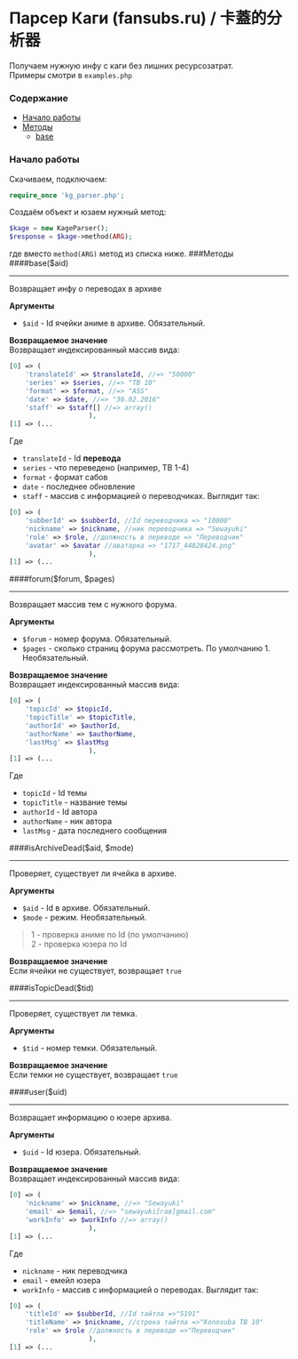 # Парсер Каги (fansubs.ru) / 卡蓋的分析器
Получаем нужную инфу с каги без лишних ресурсозатрат.   
Примеры смотри в `examples.php`
### Содержание
* [Начало работы](#Начало-работы-start)
* [Методы](#Методы)
  * [base](#baseaid)
### Начало работы
Скачиваем, подключаем:
```php
require_once 'kg_parser.php';
```
Создаём объект и юзаем нужный метод:
```php
$kage = new KageParser();
$response = $kage->method(ARG);
```
где вместо `method(ARG)` метод из списка ниже.
###Методы
####base($aid)
***
Возвращает инфу о переводах в архиве
  
**Аргументы**
* `$aid` - Id ячейки аниме в архиве. Обязательный.
  
**Возвращаемое значение**  
Возвращает индексированный массив вида:
```php
[0] => (
	'translateId' => $translateId, //=> "50000"
	'series' => $series, //=> "ТВ 10"
	'format' => $format, //=> "ASS"
	'date' => $date, //=> "30.02.2016"
	'staff' => $staff[] //=> array()
					),
[1] => (...
```
Где 
* `translateId` - Id **перевода**
* `series` - что переведено (например, ТВ 1-4)
* `format` - формат сабов
* `date` - последнее обновление
* `staff` - массив с информацией о переводчиках. Выглядит так:
```php
[0] => (
	'subberId' => $subberId, //Id переводчика => "10000"
	'nickname' => $nickname, //ник переводчика => "Sewayuki"
	'role' => $role, //должность в переводе => "Переводчик"
	'avatar' => $avatar //аватарка => "1717_44828424.png"
					),
[1] => (...
```

####forum($forum, $pages)
***
Возвращает массив тем с нужного форума.
  
**Аргументы**
* `$forum` - номер форума. Обязательный.
* `$pages` - сколько страниц форума рассмотреть. По умолчанию 1. Необязательный.
  
**Возвращаемое значение**  
Возвращает индексированный массив вида:
```php
[0] => (
	'topicId' => $topicId,
	'topicTitle' => $topicTitle,
	'authorId' => $authorId,
	'authorName' => $authorName,
	'lastMsg' => $lastMsg
					),
[1] => (...
```
Где 
* `topicId` - Id темы
* `topicTitle` - название темы
* `authorId` - Id автора
* `authorName` - ник автора
* `lastMsg` - дата последнего сообщения

####isArchiveDead($aid, $mode)
***
Проверяет, существует ли ячейка в архиве.
  
**Аргументы**
* `$aid` - Id в архиве. Обязательный.
* `$mode` - режим. Необязательный.

>  1 - проверка аниме по Id (по умолчанию)  
>  2 - проверка юзера по Id
  
**Возвращаемое значение**  
Если ячейки не существует, возвращает `true`

####isTopicDead($tid)
***
Проверяет, существует ли темка.
  
**Аргументы**
* `$tid` - номер темки. Обязательный.
  
**Возвращаемое значение**  
Если темки не существует, возвращает `true`

####user($uid)
***
Возвращает информацию о юзере архива.
  
**Аргументы**
* `$uid` - Id юзера. Обязательный.
  
**Возвращаемое значение**  
Возвращает индексированный массив вида:
```php
[0] => (
	'nickname' => $nickname, //=> "Sewayuki"
	'email' => $email, //=> "sewayuki[гав]gmail.com"
	'workInfo' => $workInfo //=> array()
					),
[1] => (...
```
Где 
* `nickname` - ник переводчика
* `email` - емейл юзера
* `workInfo` - массив с информацией о переводах. Выглядит так:
```php
[0] => (
	'titleId' => $subberId, //Id тайтла =>"5191"
	'titleName' => $nickname, //строка тайтла =>"Konosuba ТВ 10"
	'role' => $role //должность в переводе =>"Переводчик"
					),
[1] => (...
```

